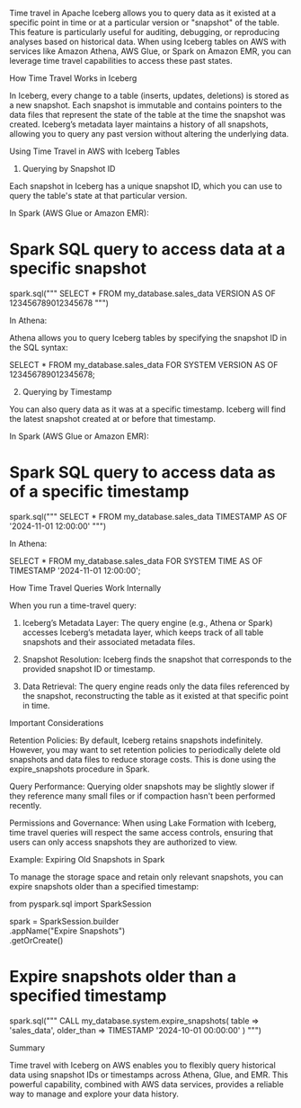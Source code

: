 Time travel in Apache Iceberg allows you to query data as it existed at a specific point in time or at a particular version or "snapshot" of the table. This feature is particularly useful for auditing, debugging, or reproducing analyses based on historical data. When using Iceberg tables on AWS with services like Amazon Athena, AWS Glue, or Spark on Amazon EMR, you can leverage time travel capabilities to access these past states.

How Time Travel Works in Iceberg

In Iceberg, every change to a table (inserts, updates, deletions) is stored as a new snapshot. Each snapshot is immutable and contains pointers to the data files that represent the state of the table at the time the snapshot was created. Iceberg’s metadata layer maintains a history of all snapshots, allowing you to query any past version without altering the underlying data.

Using Time Travel in AWS with Iceberg Tables

1. Querying by Snapshot ID

Each snapshot in Iceberg has a unique snapshot ID, which you can use to query the table's state at that particular version.

In Spark (AWS Glue or Amazon EMR):

# Spark SQL query to access data at a specific snapshot
spark.sql("""
    SELECT * FROM my_database.sales_data
    VERSION AS OF 123456789012345678
""")

In Athena:

Athena allows you to query Iceberg tables by specifying the snapshot ID in the SQL syntax:

SELECT * FROM my_database.sales_data FOR SYSTEM VERSION AS OF 123456789012345678;



2. Querying by Timestamp

You can also query data as it was at a specific timestamp. Iceberg will find the latest snapshot created at or before that timestamp.

In Spark (AWS Glue or Amazon EMR):

# Spark SQL query to access data as of a specific timestamp
spark.sql("""
    SELECT * FROM my_database.sales_data
    TIMESTAMP AS OF '2024-11-01 12:00:00'
""")

In Athena:

SELECT * FROM my_database.sales_data FOR SYSTEM TIME AS OF TIMESTAMP '2024-11-01 12:00:00';


How Time Travel Queries Work Internally

When you run a time-travel query:

1. Iceberg’s Metadata Layer: The query engine (e.g., Athena or Spark) accesses Iceberg’s metadata layer, which keeps track of all table snapshots and their associated metadata files.


2. Snapshot Resolution: Iceberg finds the snapshot that corresponds to the provided snapshot ID or timestamp.


3. Data Retrieval: The query engine reads only the data files referenced by the snapshot, reconstructing the table as it existed at that specific point in time.



Important Considerations

Retention Policies: By default, Iceberg retains snapshots indefinitely. However, you may want to set retention policies to periodically delete old snapshots and data files to reduce storage costs. This is done using the expire_snapshots procedure in Spark.

Query Performance: Querying older snapshots may be slightly slower if they reference many small files or if compaction hasn't been performed recently.

Permissions and Governance: When using Lake Formation with Iceberg, time travel queries will respect the same access controls, ensuring that users can only access snapshots they are authorized to view.


Example: Expiring Old Snapshots in Spark

To manage the storage space and retain only relevant snapshots, you can expire snapshots older than a specified timestamp:

from pyspark.sql import SparkSession

spark = SparkSession.builder \
    .appName("Expire Snapshots") \
    .getOrCreate()

# Expire snapshots older than a specified timestamp
spark.sql("""
    CALL my_database.system.expire_snapshots(
        table => 'sales_data',
        older_than => TIMESTAMP '2024-10-01 00:00:00'
    )
""")

Summary

Time travel with Iceberg on AWS enables you to flexibly query historical data using snapshot IDs or timestamps across Athena, Glue, and EMR. This powerful capability, combined with AWS data services, provides a reliable way to manage and explore your data history.

